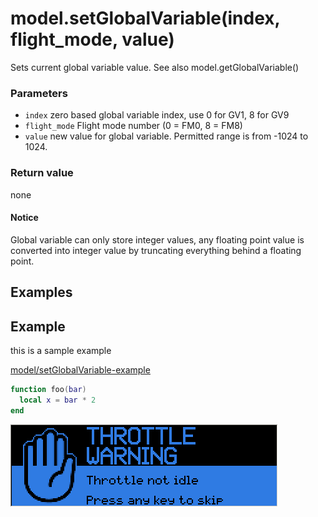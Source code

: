 # model.setGlobalVariable\(index, flight\_mode, value\)

Sets current global variable value. See also model.getGlobalVariable\(\)

### Parameters

* `index` zero based global variable index, use 0 for GV1, 8 for GV9
* `flight_mode` Flight mode number \(0 = FM0, 8 = FM8\)
* `value` new value for global variable. Permitted range is from -1024 to 1024.

### Return value

none

#### Notice

Global variable can only store integer values, any floating point value is converted into integer value by truncating everything behind a floating point.

## Examples

## Example

this is a sample example

[model/setGlobalVariable-example](https://raw.githubusercontent.com/opentx/lua-reference-guide/opentx_2.2/model/setGlobalVariable-example.lua)

```lua
function foo(bar)
  local x = bar * 2
end
```

![](../../.gitbook/assets/setGlobalVariable-example%20%281%29.png)

